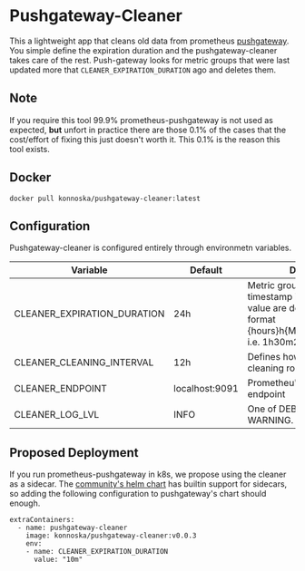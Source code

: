 # Pushgateway-Cleaner

This a lightweight app that cleans old data from prometheus [pushgateway](https://github.com/prometheus/pushgateway). You simple define the expiration duration and the pushgateway-cleaner takes care of the rest. Push-gateway looks for metric groups that were last updated more that `CLEANER_EXPIRATION_DURATION` ago and deletes them.

## Note
If you require this tool 99.9% prometheus-pushgateway is not used as expected, **but** unfort in practice there are those 0.1% of the cases that the cost/effort of fixing this just doesn't worth it. This 0.1% is the reason this tool exists.

## Docker
```
docker pull konnoska/pushgateway-cleaner:latest
```

## Configuration
Pushgateway-cleaner is configured entirely through environmetn variables.

| Variable                    | Default        | Description | 
| ----------------------------| ---------------|-------------|
| CLEANER_EXPIRATION_DURATION | 24h            | Metric groups whose last push timestamp is older that this value are deleted. Accepted format {hours}h{Minutes}m{Seconds}s i.e. 1h30m20s, 1h, 10m |
| CLEANER_CLEANING_INTERVAL   | 12h            | Defines how often to start the cleaning routine.| 
| CLEANER_ENDPOINT            | localhost:9091 | Prometheu's pushgateway endpoint |
| CLEANER_LOG_LVL             | INFO           | One of DEBUG, INFO, ERROR, WARNING.

## Proposed Deployment

If you run prometheus-pushgateway in k8s, we propose using the cleaner as a sidecar. The [community's helm chart](https://github.com/prometheus-community/helm-charts/tree/main/charts/prometheus-pushgateway) has builtin support for sidecars, so adding the following configuration to pushgateway's chart should enough.
```
extraContainers: 
  - name: pushgateway-cleaner
    image: konnoska/pushgateway-cleaner:v0.0.3
    env:
    - name: CLEANER_EXPIRATION_DURATION
      value: "10m"
```
